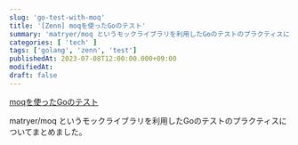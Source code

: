 ```yaml
---
slug: 'go-test-with-moq'
title: '[Zenn] moqを使ったGoのテスト'
summary: 'matryer/moq というモックライブラリを利用したGoのテストのプラクティスについてまとめました。'
categories: [ 'tech' ]
tags: ['golang', 'zenn', 'test']
publishedAt: 2023-07-08T12:00:00.000+09:00
modifiedAt:
draft: false
---
```


[moqを使ったGoのテスト](https://zenn.dev/abekoh/articles/21acde07e1f555)

matryer/moq というモックライブラリを利用したGoのテストのプラクティスについてまとめました。
